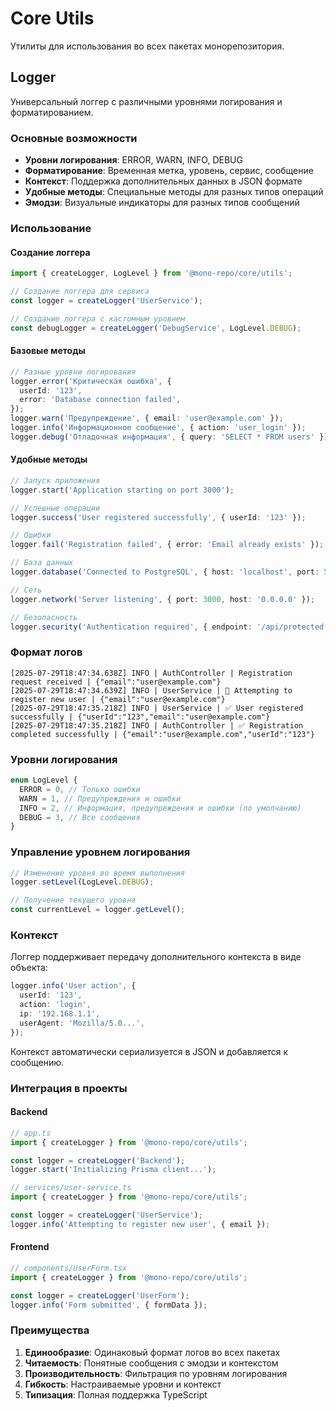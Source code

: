 # Core Utils

Утилиты для использования во всех пакетах монорепозитория.

## Logger

Универсальный логгер с различными уровнями логирования и форматированием.

### Основные возможности

- **Уровни логирования**: ERROR, WARN, INFO, DEBUG
- **Форматирование**: Временная метка, уровень, сервис, сообщение
- **Контекст**: Поддержка дополнительных данных в JSON формате
- **Удобные методы**: Специальные методы для разных типов операций
- **Эмодзи**: Визуальные индикаторы для разных типов сообщений

### Использование

#### Создание логгера

```typescript
import { createLogger, LogLevel } from '@mono-repo/core/utils';

// Создание логгера для сервиса
const logger = createLogger('UserService');

// Создание логгера с кастомным уровнем
const debugLogger = createLogger('DebugService', LogLevel.DEBUG);
```

#### Базовые методы

```typescript
// Разные уровни логирования
logger.error('Критическая ошибка', {
  userId: '123',
  error: 'Database connection failed',
});
logger.warn('Предупреждение', { email: 'user@example.com' });
logger.info('Информационное сообщение', { action: 'user_login' });
logger.debug('Отладочная информация', { query: 'SELECT * FROM users' });
```

#### Удобные методы

```typescript
// Запуск приложения
logger.start('Application starting on port 3000');

// Успешные операции
logger.success('User registered successfully', { userId: '123' });

// Ошибки
logger.fail('Registration failed', { error: 'Email already exists' });

// База данных
logger.database('Connected to PostgreSQL', { host: 'localhost', port: 5432 });

// Сеть
logger.network('Server listening', { port: 3000, host: '0.0.0.0' });

// Безопасность
logger.security('Authentication required', { endpoint: '/api/protected' });
```

### Формат логов

```
[2025-07-29T18:47:34.638Z] INFO | AuthController | Registration request received | {"email":"user@example.com"}
[2025-07-29T18:47:34.639Z] INFO | UserService | 🚀 Attempting to register new user | {"email":"user@example.com"}
[2025-07-29T18:47:35.218Z] INFO | UserService | ✅ User registered successfully | {"userId":"123","email":"user@example.com"}
[2025-07-29T18:47:35.218Z] INFO | AuthController | ✅ Registration completed successfully | {"email":"user@example.com","userId":"123"}
```

### Уровни логирования

```typescript
enum LogLevel {
  ERROR = 0, // Только ошибки
  WARN = 1, // Предупреждения и ошибки
  INFO = 2, // Информация, предупреждения и ошибки (по умолчанию)
  DEBUG = 3, // Все сообщения
}
```

### Управление уровнем логирования

```typescript
// Изменение уровня во время выполнения
logger.setLevel(LogLevel.DEBUG);

// Получение текущего уровня
const currentLevel = logger.getLevel();
```

### Контекст

Логгер поддерживает передачу дополнительного контекста в виде объекта:

```typescript
logger.info('User action', {
  userId: '123',
  action: 'login',
  ip: '192.168.1.1',
  userAgent: 'Mozilla/5.0...',
});
```

Контекст автоматически сериализуется в JSON и добавляется к сообщению.

### Интеграция в проекты

#### Backend

```typescript
// app.ts
import { createLogger } from '@mono-repo/core/utils';

const logger = createLogger('Backend');
logger.start('Initializing Prisma client...');

// services/user-service.ts
import { createLogger } from '@mono-repo/core/utils';

const logger = createLogger('UserService');
logger.info('Attempting to register new user', { email });
```

#### Frontend

```typescript
// components/UserForm.tsx
import { createLogger } from '@mono-repo/core/utils';

const logger = createLogger('UserForm');
logger.info('Form submitted', { formData });
```

### Преимущества

1. **Единообразие**: Одинаковый формат логов во всех пакетах
2. **Читаемость**: Понятные сообщения с эмодзи и контекстом
3. **Производительность**: Фильтрация по уровням логирования
4. **Гибкость**: Настраиваемые уровни и контекст
5. **Типизация**: Полная поддержка TypeScript

